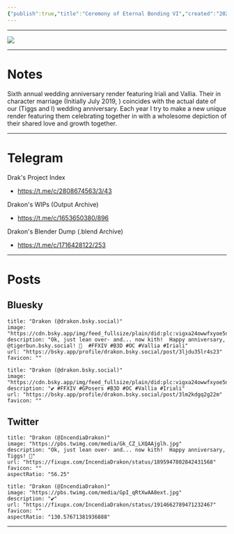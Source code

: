 ```yaml
---
{"publish":true,"title":"Ceremony of Eternal Bonding VI","created":"2025-03-01","modified":"2025-07-29T19:57:42.960-04:00","published":"2025-03-01","tags":["blender","render"],"cssclasses":"","socialImage":"https://shiitake.us-east.host.bsky.network/xrpc/com.atproto.sync.getBlob?did=did%3Aplc%3Avigxa24owwfxyoe5nnweh7i4&cid=bafkreidyxzlortntwyeawnu6qmmxssv3h2bw7lgybrff6mzvrjhte5m22e","date":"2025-03-01","project":"2025 FFXIV Wedding Anniversary","universe":"Final Fantasy XIV","characters":["Vallia","Iriali"],"is_nsfw":false,"image":"https://shiitake.us-east.host.bsky.network/xrpc/com.atproto.sync.getBlob?did=did%3Aplc%3Avigxa24owwfxyoe5nnweh7i4&cid=bafkreidyxzlortntwyeawnu6qmmxssv3h2bw7lgybrff6mzvrjhte5m22e","slug":"ffxiv-anniversary-2025"}
---
```


---
![](https://shiitake.us-east.host.bsky.network/xrpc/com.atproto.sync.getBlob?did=did%3Aplc%3Avigxa24owwfxyoe5nnweh7i4&cid=bafkreidyxzlortntwyeawnu6qmmxssv3h2bw7lgybrff6mzvrjhte5m22e)

---

# Notes

Sixth annual wedding anniversary render featuring Iriali and Vallia. Their in character marriage (Initially July 2019, ) coincides with the actual date of our (Tiggs and I) wedding anniversary. Each year I try to make a new unique render featuring them celebrating together in with a wholesome depiction of their shared love and growth together.

---

# Telegram

Drak's Project Index
* https://t.me/c/2808674563/3/43

Drakon's WIPs (Output Archive)
* https://t.me/c/1653650380/896

Drakon's Blender Dump (.blend Archive)
* https://t.me/c/1716428122/253

---

# Posts

## Bluesky

```embed
title: "Drakon (@drakon.bsky.social)"
image: "https://cdn.bsky.app/img/feed_fullsize/plain/did:plc:vigxa24owwfxyoe5nnweh7i4/bafkreigw5beby32q7ieinnskjwvyaulezt5smc63l5g4tji2uiky5l7aqi@jpeg"
description: "Ok, just lean over- and... now kith!  Happy anniversary, @tigerbun.bsky.social! 💝  #FFXIV #B3D #OC #Vallia #Iriali"
url: "https://bsky.app/profile/drakon.bsky.social/post/3ljdu35lr4s23"
favicon: ""
```

```embed
title: "Drakon (@drakon.bsky.social)"
image: "https://cdn.bsky.app/img/feed_fullsize/plain/did:plc:vigxa24owwfxyoe5nnweh7i4/bafkreid2xwqwfkbmyfcr3nso65mu7jmku26jkmcpnurhq2hox5zuo7r6oq@jpeg"
description: "💕 #FFXIV #GPosers #B3D #OC #Vallia #Iriali"
url: "https://bsky.app/profile/drakon.bsky.social/post/3lm2kdgq2g22m"
favicon: ""
```

## Twitter

```embed
title: "Drakon (@IncendiaDrakon)"
image: "https://pbs.twimg.com/media/Gk_CZ_LXQAAjglh.jpg"
description: "Ok, just lean over- and... now kith!  Happy anniversary, Tiggs! 💝"
url: "https://fixupx.com/IncendiaDrakon/status/1895947802842431568"
favicon: ""
aspectRatio: "56.25"
```

```embed
title: "Drakon (@IncendiaDrakon)"
image: "https://pbs.twimg.com/media/GpI_qRtXwAA8ext.jpg"
description: "💕"
url: "https://fixupx.com/IncendiaDrakon/status/1914662789471232467"
favicon: ""
aspectRatio: "130.57671381936888"
```

---
